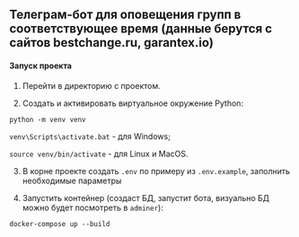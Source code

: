 ## Телеграм-бот для оповещения групп в соответствующее время (данные берутся с сайтов bestchange.ru, garantex.io)

#### Запуск проекта

1. Перейти в директорию с проектом.

2. Создать и активировать виртуальное окружение Python:

`python -m venv venv`

`venv\Scripts\activate.bat` - для Windows;

`source venv/bin/activate` - для Linux и MacOS.

3. В корне проекте создать `.env` по примеру из `.env.example`, заполнить необходимые параметры

4. Запустить контейнер (создаст БД, запустит бота, визуально БД можно будет посмотреть в `adminer`):

`docker-compose up --build`

